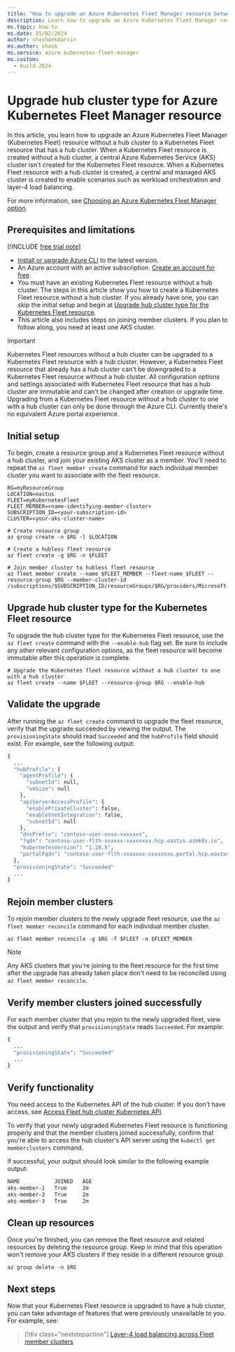 ```yaml
---
title: "How to upgrade an Azure Kubernetes Fleet Manager resource between hub types"
description: Learn how to upgrade an Azure Kubernetes Fleet Manager resource from hubless to hubful.
ms.topic: how-to
ms.date: 05/02/2024
author: shashankbarsin
ms.author: shasb
ms.service: azure-kubernetes-fleet-manager
ms.custom:
  - build-2024
---
```


# Upgrade hub cluster type for Azure Kubernetes Fleet Manager resource

In this article, you learn how to upgrade an Azure Kubernetes Fleet Manager (Kubernetes Fleet) resource without a hub cluster to a Kubernetes Fleet resource that has a hub cluster. When a Kubernetes Fleet resource is created without a hub cluster, a central Azure Kubernetes Service (AKS) cluster isn't created for the Kubernetes Fleet resource. When a Kubernetes Fleet resource with a hub cluster is created, a central and managed AKS cluster is created to enable scenarios such as workload orchestration and layer-4 load balancing.

For more information, see [Choosing an Azure Kubernetes Fleet Manager option][concepts-choose-fleet].

## Prerequisites and limitations

[!INCLUDE [free trial note](~/reusable-content/ce-skilling/azure/includes/quickstarts-free-trial-note.md)]
- [Install or upgrade Azure CLI](/cli/azure/install-azure-cli) to the latest version.
- An Azure account with an active subscription. [Create an account for free](https://azure.microsoft.com/free/?WT.mc_id=A261C142F).
- You must have an existing Kubernetes Fleet resource without a hub cluster. The steps in this article show you how to create a Kubernetes Fleet resource without a hub cluster. If you already have one, you can skip the initial setup and begin at [Upgrade hub cluster type for the Kubernetes Fleet resource](#upgrade-hub-cluster-type-for-the-kubernetes-fleet-resource).
- This article also includes steps on joining member clusters. If you plan to follow along, you need at least one AKS cluster.


> [!IMPORTANT]
> Kubernetes Fleet resources without a hub cluster can be upgraded to a Kubernetes Fleet resource with a hub cluster. However, a Kubernetes Fleet resource that already has a hub cluster can't be downgraded to a Kubernetes Fleet resource without a hub cluster.
> All configuration options and settings associated with Kubernetes Fleet resource that has a hub cluster are immutable and can't be changed after creation or upgrade time.
> Upgrading from a Kubernetes Fleet resource without a hub cluster to one with a hub cluster can only be done through the Azure CLI. Currently there's no equivalent Azure portal experience.

## Initial setup

To begin, create a resource group and a Kubernetes Fleet resource without a hub cluster, and join your existing AKS cluster as a member. You'll need to repeat the `az fleet member create` command for each individual member cluster you want to associate with the fleet resource.

```azurecli-interactive
RG=myResourceGroup
LOCATION=eastus
FLEET=myKubernetesFleet
FLEET_MEMBER=<name-identifying-member-cluster>
SUBSCRIPTION_ID=<your-subscription-id>
CLUSTER=<your-aks-cluster-name>

# Create resource group
az group create -n $RG -l $LOCATION

# Create a hubless fleet resource 
az fleet create -g $RG -n $FLEET

# Join member cluster to hubless fleet resource
az fleet member create --name $FLEET_MEMBER --fleet-name $FLEET --resource-group $RG --member-cluster-id /subscriptions/$SUBSCRIPTION_ID/resourceGroups/$RG/providers/Microsoft.ContainerService/managedClusters/$CLUSTER
```

## Upgrade hub cluster type for the Kubernetes Fleet resource

To upgrade the hub cluster type for the Kubernetes Fleet resource, use the `az fleet create` command with the `--enable-hub` flag set. Be sure to include any other relevant configuration options, as the fleet resource will become immutable after this operation is complete.

```azurecli-interactive
# Upgrade the Kubernetes fleet resource without a hub cluster to one with a hub cluster
az fleet create --name $FLEET --resource-group $RG --enable-hub 

```

## Validate the upgrade

After running the `az fleet create` command to upgrade the fleet resource, verify that the upgrade succeeded by viewing the output. The `provisioningState` should read `Succeeded` and the `hubProfile` field should exist. For example, see the following output:

```bash
{
  ...
  "hubProfile": {
    "agentProfile": {
      "subnetId": null,
      "vmSize": null
    },
    "apiServerAccessProfile": {
      "enablePrivateCluster": false,
      "enableVnetIntegration": false,
      "subnetId": null
    },
    "dnsPrefix": "contoso-user-xxxx-xxxxxxx",
    "fqdn": "contoso-user-flth-xxxxxx-xxxxxxxx.hcp.eastus.azmk8s.io",
    "kubernetesVersion": "1.28.5",
    "portalFqdn": "contoso-user-flth-xxxxxxx-xxxxxxxx.portal.hcp.eastus.azmk8s.io"
  },
  "provisioningState": "Succeeded"
  ...
}
```

## Rejoin member clusters

To rejoin member clusters to the newly upgrade fleet resource, use the `az fleet member reconcile` command for each individual member cluster. 

```azurecli-interactive
az fleet member reconcile -g $RG -f $FLEET -n $FLEET_MEMBER
```

> [!NOTE]
> Any AKS clusters that you're joining to the fleet resource for the first time after the upgrade has already taken place don't need to be reconciled using `az fleet member reconcile`.

## Verify member clusters joined successfully

For each member cluster that you rejoin to the newly upgraded fleet, view the output and verify that `provisioningState` reads `Succeeded`. For example:

```bash
{
  ...
  "provisioningState": "Succeeded"
  ...
}
```

## Verify functionality

You need access to the Kubernetes API of the hub cluster. If you don't have access, see [Access Fleet hub cluster Kubernetes API](./access-fleet-hub-cluster-kubernetes-api.md).

To verify that your newly upgraded Kubernetes Fleet resource is functioning properly and that the member clusters joined successfully, confirm that you're able to access the hub cluster's API server using the `kubectl get memberclusters` command.

If successful, your output should look similar to the following example output:

```bash
NAME           JOINED   AGE
aks-member-1   True     2m
aks-member-2   True     2m
aks-member-3   True     2m
```

## Clean up resources

Once you're finished, you can remove the fleet resource and related resources by deleting the resource group. Keep in mind that this operation won't remove your AKS clusters if they reside in a different resource group.

```azurecli-interactive
az group delete -n $RG
```

## Next steps

Now that your Kubernetes Fleet resource is upgraded to have a hub cluster, you can take advantage of features that were previously unavailable to you. For example, see:

> [!div class="nextstepaction"]
> [Layer-4 load balancing across Fleet member clusters](l4-load-balancing.md)

<!-- LINKS -->
[concepts-choose-fleet]: concepts-choosing-fleet.md
[quickstart-create-fleet]: quickstart-create-fleet-and-members.md?tabs=hubless
[workload-orchestration]: /azure/kubernetes-fleet/concepts-resource-propagation
